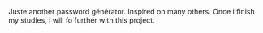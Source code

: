Juste another password générator.
Inspired on many others.
Once i finish my studies, i will fo further with this project.
